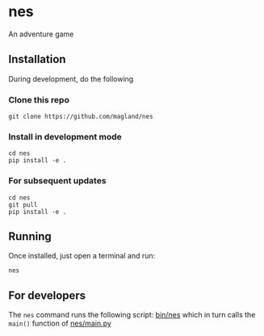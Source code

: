 # nes

An adventure game

## Installation

During development, do the following

### Clone this repo

```
git clone https://github.com/magland/nes
```

### Install in development mode

```
cd nes
pip install -e .
```

### For subsequent updates

```
cd nes
git pull
pip install -e .
```

## Running

Once installed, just open a terminal and run:

```
nes
```

## For developers

The `nes` command runs the following script: [bin/nes](bin/nes) which in turn calls the `main()` function of [nes/main.py](./nes/main.py)

